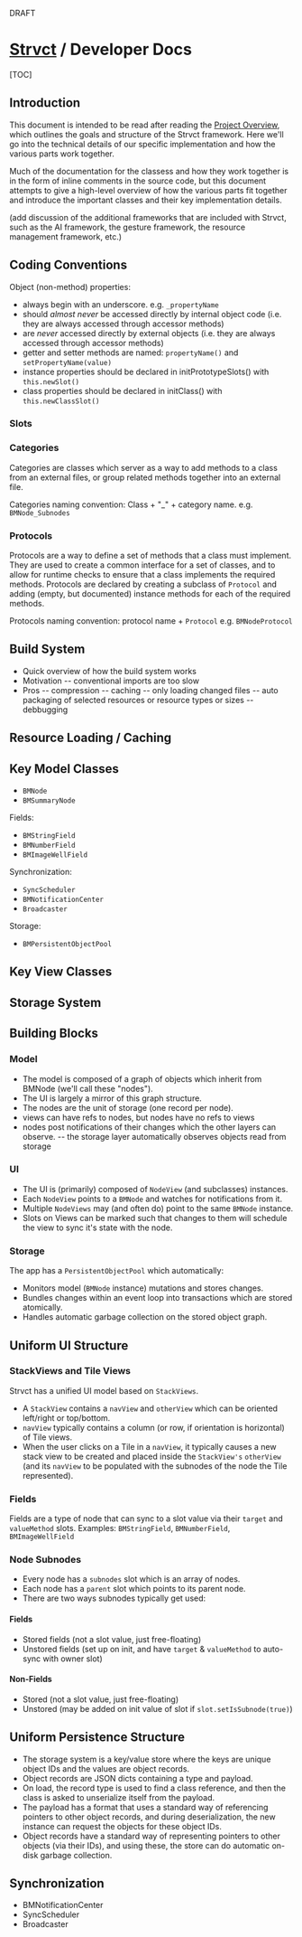 <draft>DRAFT</draft>

# <a href="../index.html">Strvct</a> / Developer Docs

[TOC]

## Introduction

This document is intended to be read after reading the [Project Overview](ProjectOverview.md), which outlines the goals and structure of the Strvct framework. Here we'll go into the technical details of our specific implementation and how the various parts work together.

Much of the documentation for the classess and how they work together is in the form of inline comments in the source code, but this document attempts to give a high-level overview of how the various parts fit together and introduce the important classes and their key implementation details.

(add discussion of the additional frameworks that are included with Strvct, such as the AI framework, the gesture framework, the resource management framework, etc.)

<!--
Applications are typically composed of **UI**, **Model**, and **Storage** layers. Much of the code and potential bugs that make up the custom code in complex real world applications is the "glue" code that synchronizes these layers.

The basic idea of Strvct is to put enough meta-information in the model layer (through meta properties and the use of property annotations) to allow for the UI and Storage layers (and the synchronization between the layers) to be handled automatically. So you write the model and the rest is handled for you (though you can add custom views if needed). This involves choosing uniform but flexible building blocks for each of the layers.
-->

## Coding Conventions

Object (non-method) properties:

- always begin with an underscore. e.g. `_propertyName`
- should _almost never_ be accessed directly by internal object code (i.e. they are always accessed through accessor methods)
- are _never_ accessed directly by external objects (i.e. they are always accessed through accessor methods)
- getter and setter methods are named: `propertyName()` and `setPropertyName(value)`
- instance properties should be declared in initPrototypeSlots() with `this.newSlot()`
- class properties should be declared in initClass() with `this.newClassSlot()`

### Slots

### Categories

Categories are classes which server as a way to add methods to a class from an external files, or group related methods together into an external file.

Categories naming convention: Class + "\_" + category name. e.g. `BMNode_Subnodes`

### Protocols

Protocols are a way to define a set of methods that a class must implement. They are used to create a common interface for a set of classes, and to allow for runtime checks to ensure that a class implements the required methods. Protocols are declared by creating a subclass of `Protocol` and adding (empty, but documented) instance methods for each of the required methods.

Protocols naming convention: protocol name + `Protocol` e.g. `BMNodeProtocol`

## Build System

- Quick overview of how the build system works
- Motivation
  -- conventional imports are too slow
- Pros
  -- compression
  -- caching
  -- only loading changed files
  -- auto packaging of selected resources or resource types or sizes
  -- debbugging

## Resource Loading / Caching

## Key Model Classes

- `BMNode`
- `BMSummaryNode`

Fields:

- `BMStringField`
- `BMNumberField`
- `BMImageWellField`

Synchronization:

- `SyncScheduler`
- `BMNotificationCenter`
- `Broadcaster`

Storage:

- `BMPersistentObjectPool`

## Key View Classes

## Storage System

## Building Blocks

### Model

- The model is composed of a graph of objects which inherit from BMNode (we'll call these "nodes").
- The UI is largely a mirror of this graph structure.
- The nodes are the unit of storage (one record per node).
- views can have refs to nodes, but nodes have no refs to views
- nodes post notifications of their changes which the other layers can observe.
  -- the storage layer automatically observes objects read from storage

### UI

- The UI is (primarily) composed of `NodeView` (and subclasses) instances.
- Each `NodeView` points to a `BMNode` and watches for notifications from it.
- Multiple `NodeViews` may (and often do) point to the same `BMNode` instance.
- Slots on Views can be marked such that changes to them will schedule the view to sync it's state with the node.

### Storage

The app has a `PersistentObjectPool` which automatically:

- Monitors model (`BMNode` instance) mutations and stores changes.
- Bundles changes within an event loop into transactions which are stored atomically.
- Handles automatic garbage collection on the stored object graph.

## Uniform UI Structure

### StackViews and Tile Views

Strvct has a unified UI model based on `StackViews`.

- A `StackView` contains a `navView` and `otherView` which can be oriented left/right or top/bottom.
- `navView` typically contains a column (or row, if orientation is horizontal) of Tile views.
- When the user clicks on a Tile in a `navView`, it typically causes a new stack view to be created and placed inside the `StackView's` `otherView` (and its `navView` to be populated with the subnodes of the node the Tile represented).

### Fields

Fields are a type of node that can sync to a slot value via their `target` and `valueMethod` slots.
Examples: `BMStringField`, `BMNumberField`, `BMImageWellField`

### Node Subnodes

- Every node has a `subnodes` slot which is an array of nodes.
- Each node has a `parent` slot which points to its parent node.
- There are two ways subnodes typically get used:

#### Fields

- Stored fields (not a slot value, just free-floating)
- Unstored fields (set up on init, and have `target` & `valueMethod` to auto-sync with owner slot)

#### Non-Fields

- Stored (not a slot value, just free-floating)
- Unstored (may be added on init value of slot if `slot.setIsSubnode(true)`)

## Uniform Persistence Structure

- The storage system is a key/value store where the keys are unique object IDs and the values are object records.
- Object records are JSON dicts containing a type and payload.
- On load, the record type is used to find a class reference, and then the class is asked to unserialize itself from the payload.
- The payload has a format that uses a standard way of referencing pointers to other object records, and during deserialization, the new instance can request the objects for these object IDs.
- Object records have a standard way of representing pointers to other objects (via their IDs), and using these, the store can do automatic on-disk garbage collection.

## Synchronization

- BMNotificationCenter
- SyncScheduler
- Broadcaster

<!--
## Component Frameworks

This project required the development of several custom frameworks:

- Meta object framework (slots)
- Extensive OO extensions to common classes
- Desktop-like web OO UI framework
- Architecture and protocol for model-to-view naked object UI, standard field components
- Miller column-inspired stacking UI framework
- Notifications system
- Auto-syncing system/protocol between model and views
- Integrated theming system
- Client-side object persistence / object pool framework
- Gesture recognition framework
- Package builder & boot and client-side caching system
- Auto resource management, loading, and caching system
- Common protocol for resources (fonts, sounds, images, icons, JSON data files)
- Transparent mutation observers for common classes

-->

